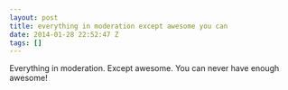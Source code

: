 ```yaml
---
layout: post
title: everything in moderation except awesome you can
date: 2014-01-28 22:52:47 Z
tags: []
---
```

Everything in moderation. Except awesome. You can never have enough awesome!

